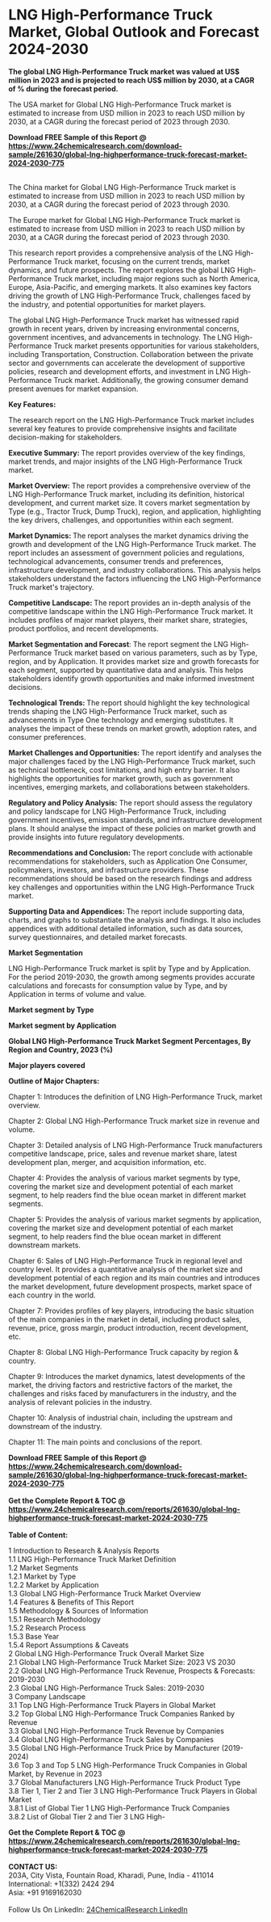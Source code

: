 <h1>LNG High-Performance Truck Market, Global Outlook and Forecast 2024-2030</h1><p><strong>The global LNG High-Performance Truck market was valued at US$ million in 2023 and is projected to reach US$ million by 2030, at a CAGR of % during the forecast period.</strong></p><p>
</p><p>The USA market for Global LNG High-Performance Truck market is estimated to increase from USD million in 2023 to reach USD million by 2030, at a CAGR during the forecast period of 2023 through 2030.</p><div><b>Download FREE Sample of this Report @ 
            <a href="https://www.24chemicalresearch.com/download-sample/261630/global-lng-highperformance-truck-forecast-market-2024-2030-775">
            https://www.24chemicalresearch.com/download-sample/261630/global-lng-highperformance-truck-forecast-market-2024-2030-775</a></b></div><br><p>
</p><p>The China market for Global LNG High-Performance Truck market is estimated to increase from USD million in 2023 to reach USD million by 2030, at a CAGR during the forecast period of 2023 through 2030.</p><p>
</p><p>The Europe market for Global LNG High-Performance Truck market is estimated to increase from USD million in 2023 to reach USD million by 2030, at a CAGR during the forecast period of 2023 through 2030.</p><p>
</p><p>This research report provides a comprehensive analysis of the LNG High-Performance Truck market, focusing on the current trends, market dynamics, and future prospects. The report explores the global LNG High-Performance Truck market, including major regions such as North America, Europe, Asia-Pacific, and emerging markets. It also examines key factors driving the growth of LNG High-Performance Truck, challenges faced by the industry, and potential opportunities for market players.</p><p>
</p><p>The global LNG High-Performance Truck market has witnessed rapid growth in recent years, driven by increasing environmental concerns, government incentives, and advancements in technology. The LNG High-Performance Truck market presents opportunities for various stakeholders, including Transportation, Construction. Collaboration between the private sector and governments can accelerate the development of supportive policies, research and development efforts, and investment in LNG High-Performance Truck market. Additionally, the growing consumer demand present avenues for market expansion.</p><p>
<strong>Key Features:</strong></p><p>
The research report on the LNG High-Performance Truck market includes several key features to provide comprehensive insights and facilitate decision-making for stakeholders.</p><p>
<strong>Executive Summary: </strong>The report provides overview of the key findings, market trends, and major insights of the LNG High-Performance Truck market.</p><p>
<strong>Market Overview:</strong> The report provides a comprehensive overview of the LNG High-Performance Truck market, including its definition, historical development, and current market size. It covers market segmentation by Type (e.g., Tractor Truck, Dump Truck), region, and application, highlighting the key drivers, challenges, and opportunities within each segment.</p><p>
<strong>Market Dynamics: </strong>The report analyses the market dynamics driving the growth and development of the LNG High-Performance Truck market. The report includes an assessment of government policies and regulations, technological advancements, consumer trends and preferences, infrastructure development, and industry collaborations. This analysis helps stakeholders understand the factors influencing the LNG High-Performance Truck market's trajectory.</p><p>
<strong>Competitive Landscape: </strong>The report provides an in-depth analysis of the competitive landscape within the LNG High-Performance Truck market. It includes profiles of major market players, their market share, strategies, product portfolios, and recent developments.</p><p>
<strong>Market Segmentation and Forecast</strong>: The report segment the LNG High-Performance Truck market based on various parameters, such as by Type, region, and by Application. It provides market size and growth forecasts for each segment, supported by quantitative data and analysis. This helps stakeholders identify growth opportunities and make informed investment decisions.</p><p>
<strong>Technological Trends: </strong>The report should highlight the key technological trends shaping the LNG High-Performance Truck market, such as advancements in Type One technology and emerging substitutes. It analyses the impact of these trends on market growth, adoption rates, and consumer preferences.</p><p>
<strong>Market Challenges and Opportunities: </strong>The report identify and analyses the major challenges faced by the LNG High-Performance Truck market, such as technical bottleneck, cost limitations, and high entry barrier. It also highlights the opportunities for market growth, such as government incentives, emerging markets, and collaborations between stakeholders.</p><p>
<strong>Regulatory and Policy Analysis:</strong> The report should assess the regulatory and policy landscape for LNG High-Performance Truck, including government incentives, emission standards, and infrastructure development plans. It should analyse the impact of these policies on market growth and provide insights into future regulatory developments.</p><p>
<strong>Recommendations and Conclusion: </strong>The report conclude with actionable recommendations for stakeholders, such as Application One Consumer, policymakers, investors, and infrastructure providers. These recommendations should be based on the research findings and address key challenges and opportunities within the LNG High-Performance Truck market.</p><p>
<strong>Supporting Data and Appendices: </strong>The report include supporting data, charts, and graphs to substantiate the analysis and findings. It also includes appendices with additional detailed information, such as data sources, survey questionnaires, and detailed market forecasts.</p><p>
<strong>Market Segmentation</strong></p><p>
LNG High-Performance Truck market is split by Type and by Application. For the period 2019-2030, the growth among segments provides accurate calculations and forecasts for consumption value by Type, and by Application in terms of volume and value.</p><p>
</p><p></p><p>
<strong>Market segment by Type</strong></p><p>
</p><p>
</p><p><strong>Market segment by Application</strong></p><p>
</p><p>
</p><p><strong>Global LNG High-Performance Truck Market Segment Percentages, By Region and Country, 2023 (%)</strong></p><p>
</p><p>
</p><p></p><p>
<strong>Major players covered</strong></p><p>
</p><p>
</p><p><strong>Outline of Major Chapters:</strong></p><p>
Chapter 1: Introduces the definition of LNG High-Performance Truck, market overview.</p><p>
Chapter 2: Global LNG High-Performance Truck market size in revenue and volume.</p><p>
Chapter 3: Detailed analysis of LNG High-Performance Truck manufacturers competitive landscape, price, sales and revenue market share, latest development plan, merger, and acquisition information, etc.</p><p>
Chapter 4: Provides the analysis of various market segments by type, covering the market size and development potential of each market segment, to help readers find the blue ocean market in different market segments.</p><p>
Chapter 5: Provides the analysis of various market segments by application, covering the market size and development potential of each market segment, to help readers find the blue ocean market in different downstream markets.</p><p>
Chapter 6: Sales of LNG High-Performance Truck in regional level and country level. It provides a quantitative analysis of the market size and development potential of each region and its main countries and introduces the market development, future development prospects, market space of each country in the world.</p><p>
Chapter 7: Provides profiles of key players, introducing the basic situation of the main companies in the market in detail, including product sales, revenue, price, gross margin, product introduction, recent development, etc.</p><p>
Chapter 8: Global LNG High-Performance Truck capacity by region &amp; country.</p><p>
Chapter 9: Introduces the market dynamics, latest developments of the market, the driving factors and restrictive factors of the market, the challenges and risks faced by manufacturers in the industry, and the analysis of relevant policies in the industry.</p><p>
Chapter 10: Analysis of industrial chain, including the upstream and downstream of the industry.</p><p>
Chapter 11: The main points and conclusions of the report.</p><div><b>Download FREE Sample of this Report @ 
            <a href="https://www.24chemicalresearch.com/download-sample/261630/global-lng-highperformance-truck-forecast-market-2024-2030-775">
            https://www.24chemicalresearch.com/download-sample/261630/global-lng-highperformance-truck-forecast-market-2024-2030-775</a></b></div><br><div><b>Get the Complete Report & TOC @ 
            <a href="https://www.24chemicalresearch.com/reports/261630/global-lng-highperformance-truck-forecast-market-2024-2030-775">
            https://www.24chemicalresearch.com/reports/261630/global-lng-highperformance-truck-forecast-market-2024-2030-775</a></b></div><br>
            <b>Table of Content:</b><p>1 Introduction to Research & Analysis Reports<br />
    1.1 LNG High-Performance Truck Market Definition<br />
    1.2 Market Segments<br />
        1.2.1 Market by Type<br />
        1.2.2 Market by Application<br />
    1.3 Global LNG High-Performance Truck Market Overview<br />
    1.4 Features & Benefits of This Report<br />
    1.5 Methodology & Sources of Information<br />
        1.5.1 Research Methodology<br />
        1.5.2 Research Process<br />
        1.5.3 Base Year<br />
        1.5.4 Report Assumptions & Caveats<br />
2 Global LNG High-Performance Truck Overall Market Size<br />
    2.1 Global LNG High-Performance Truck Market Size: 2023 VS 2030<br />
    2.2 Global LNG High-Performance Truck Revenue, Prospects & Forecasts: 2019-2030<br />
    2.3 Global LNG High-Performance Truck Sales: 2019-2030<br />
3 Company Landscape<br />
    3.1 Top LNG High-Performance Truck Players in Global Market<br />
    3.2 Top Global LNG High-Performance Truck Companies Ranked by Revenue<br />
    3.3 Global LNG High-Performance Truck Revenue by Companies<br />
    3.4 Global LNG High-Performance Truck Sales by Companies<br />
    3.5 Global LNG High-Performance Truck Price by Manufacturer (2019-2024)<br />
    3.6 Top 3 and Top 5 LNG High-Performance Truck Companies in Global Market, by Revenue in 2023<br />
    3.7 Global Manufacturers LNG High-Performance Truck Product Type<br />
    3.8 Tier 1, Tier 2 and Tier 3 LNG High-Performance Truck Players in Global Market<br />
        3.8.1 List of Global Tier 1 LNG High-Performance Truck Companies<br />
        3.8.2 List of Global Tier 2 and Tier 3 LNG High-</p><div><b>Get the Complete Report & TOC @ 
            <a href="https://www.24chemicalresearch.com/reports/261630/global-lng-highperformance-truck-forecast-market-2024-2030-775">
            https://www.24chemicalresearch.com/reports/261630/global-lng-highperformance-truck-forecast-market-2024-2030-775</a></b></div><br><b>CONTACT US:</b><br>
            203A, City Vista, Fountain Road, Kharadi, Pune, India - 411014<br>
            International: +1(332) 2424 294<br>
            Asia: +91 9169162030 <br><br>
            Follow Us On LinkedIn: <a href="https://www.linkedin.com/company/24chemicalresearch/">24ChemicalResearch LinkedIn</a>
